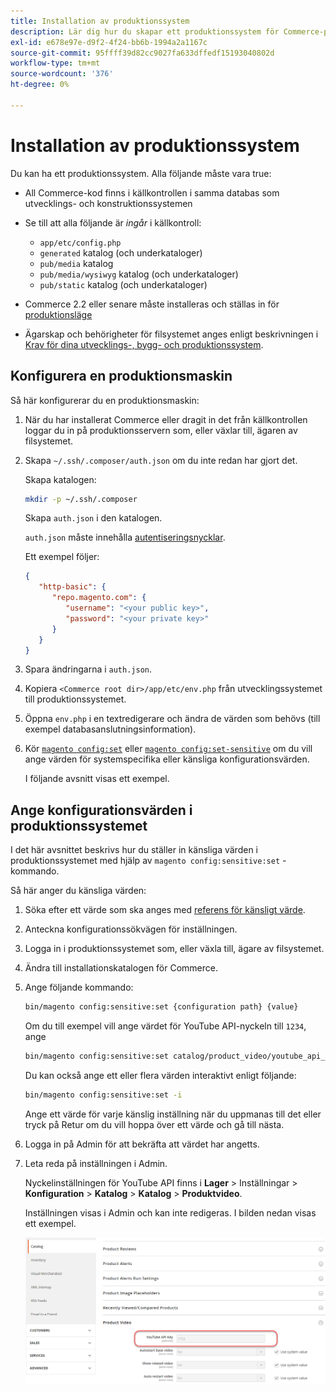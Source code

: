 ```yaml
---
title: Installation av produktionssystem
description: Lär dig hur du skapar ett produktionssystem för Commerce-programmet.
exl-id: e678e97e-d9f2-4f24-bb6b-1994a2a1167c
source-git-commit: 95ffff39d82cc9027fa633dffedf15193040802d
workflow-type: tm+mt
source-wordcount: '376'
ht-degree: 0%

---
```


# Installation av produktionssystem

Du kan ha ett produktionssystem. Alla följande måste vara true:

- All Commerce-kod finns i källkontrollen i samma databas som utvecklings- och konstruktionssystemen
- Se till att alla följande är _ingår_ i källkontroll:

   - `app/etc/config.php`
   - `generated` katalog (och underkataloger)
   - `pub/media` katalog
   - `pub/media/wysiwyg` katalog (och underkataloger)
   - `pub/static` katalog (och underkataloger)

- Commerce 2.2 eller senare måste installeras och ställas in för [produktionsläge](../bootstrap/application-modes.md#production-mode)
- Ägarskap och behörigheter för filsystemet anges enligt beskrivningen i [Krav för dina utvecklings-, bygg- och produktionssystem](../deployment/prerequisites.md).

## Konfigurera en produktionsmaskin

Så här konfigurerar du en produktionsmaskin:

1. När du har installerat Commerce eller dragit in det från källkontrollen loggar du in på produktionsservern som, eller växlar till, ägaren av filsystemet.
1. Skapa `~/.ssh/.composer/auth.json` om du inte redan har gjort det.

   Skapa katalogen:

   ```bash
   mkdir -p ~/.ssh/.composer
   ```

   Skapa `auth.json` i den katalogen.

   `auth.json` måste innehålla [autentiseringsnycklar](../../installation/prerequisites/authentication-keys.md).

   Ett exempel följer:

   ```json
   {
      "http-basic": {
         "repo.magento.com": {
            "username": "<your public key>",
            "password": "<your private key>"
         }
      }
   }
   ```

1. Spara ändringarna i `auth.json`.
1. Kopiera `<Commerce root dir>/app/etc/env.php` från utvecklingssystemet till produktionssystemet.
1. Öppna `env.php` i en textredigerare och ändra de värden som behövs (till exempel databasanslutningsinformation).
1. Kör [`magento config:set`](../cli/set-configuration-values.md) eller [`magento config:set-sensitive`](../cli/set-configuration-values.md) om du vill ange värden för systemspecifika eller känsliga konfigurationsvärden.

   I följande avsnitt visas ett exempel.

## Ange konfigurationsvärden i produktionssystemet

I det här avsnittet beskrivs hur du ställer in känsliga värden i produktionssystemet med hjälp av `magento config:sensitive:set` -kommando.

Så här anger du känsliga värden:

1. Söka efter ett värde som ska anges med [referens för känsligt värde](../reference/config-reference-sens.md).
1. Anteckna konfigurationssökvägen för inställningen.
1. Logga in i produktionssystemet som, eller växla till, ägare av filsystemet.
1. Ändra till installationskatalogen för Commerce.
1. Ange följande kommando:

   ```bash
   bin/magento config:sensitive:set {configuration path} {value}
   ```

   Om du till exempel vill ange värdet för YouTube API-nyckeln till `1234`, ange

   ```bash
   bin/magento config:sensitive:set catalog/product_video/youtube_api_key 1234
   ```

   Du kan också ange ett eller flera värden interaktivt enligt följande:

   ```bash
   bin/magento config:sensitive:set -i
   ```

   Ange ett värde för varje känslig inställning när du uppmanas till det eller tryck på Retur om du vill hoppa över ett värde och gå till nästa.

1. Logga in på Admin för att bekräfta att värdet har angetts.
1. Leta reda på inställningen i Admin.

   Nyckelinställningen för YouTube API finns i **Lager** > Inställningar > **Konfiguration** > **Katalog** > **Katalog** > **Produktvideo**.

   Inställningen visas i Admin och kan inte redigeras. I bilden nedan visas ett exempel.

   ![Känslig inställning i administratören](../../assets/configuration/sensitive-set.png)
